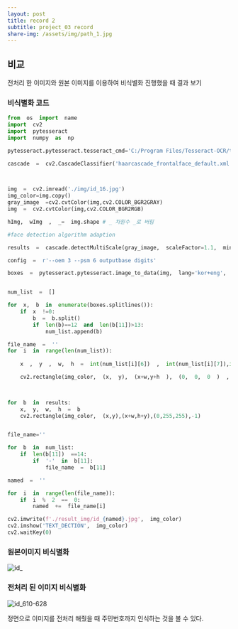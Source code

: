 ```yaml
---
layout: post
title: record 2
subtitle: project_03 record 
share-img: /assets/img/path_1.jpg
---
```



## 비교
전처리 한 이미지와 원본 이미지를 이용하여 비식별화 진행했을 때 결과 보기

### 비식별화 코드 
```python
from  os  import  name
import  cv2
import  pytesseract
import  numpy  as  np

pytesseract.pytesseract.tesseract_cmd='C:/Program Files/Tesseract-OCR/tesseract.exe'

cascade  =  cv2.CascadeClassifier('haarcascade_frontalface_default.xml')

  

img  =  cv2.imread('./img/id_16.jpg')
img_color=img.copy()
gray_image  =cv2.cvtColor(img,cv2.COLOR_BGR2GRAY)
img  =  cv2.cvtColor(img,cv2.COLOR_BGR2RGB)

hImg,  wImg  ,  _=  img.shape # _ 차원수 _로 버림

#face detection algorithm adaption

results  =  cascade.detectMultiScale(gray_image,  scaleFactor=1.1,  minNeighbors=5,  minSize=(5,5))

config  =  r'--oem 3 --psm 6 outputbase digits'

boxes  =  pytesseract.pytesseract.image_to_data(img,  lang='kor+eng',  config=config)


num_list  =  []

for  x,  b  in  enumerate(boxes.splitlines()):
	if  x  !=0:
		b  =  b.split()
		if  len(b)==12  and  len(b[11])>13:
			num_list.append(b)

file_name  =  ''
for  i  in  range(len(num_list)):
	
	x  ,  y  ,  w,  h  =  int(num_list[i][6])  ,  int(num_list[i][7]),int(num_list[i][8]),int(num_list[i][9])

	cv2.rectangle(img_color,  (x,  y),  (x+w,y+h  ),  (0,  0,  0  )  ,  -1)

  

for  b  in  results:
	x,  y,  w,  h  =  b
	cv2.rectangle(img_color,  (x,y),(x+w,h+y),(0,255,255),-1)


file_name=''

for  b  in  num_list:
	if  len(b[11])  ==14:
		if  '-'  in  b[11]:
			file_name  =  b[11]

named  =  ''

for  i  in  range(len(file_name)):
	if  i  %  2  ==  0:
		named  +=  file_name[i]

cv2.imwrite(f'./result_img/id_{named}.jpg',  img_color)
cv2.imshow('TEXT_DECTION',  img_color)
cv2.waitKey(0)
```

### 원본이미지 비식별화
![id_](https://user-images.githubusercontent.com/89623096/145161617-14a8cfcb-5bf4-48b6-881a-4feeefa296e0.jpg)

### 전처리 된 이미지 비식별화
![id_610-628](https://user-images.githubusercontent.com/89623096/145161803-348c1af5-661e-430c-80b8-23622b88853e.jpg)

정면으로 이미지를 전처리 해줬을 때 주민번호까지 인식하는 것을 볼 수 있다. 
